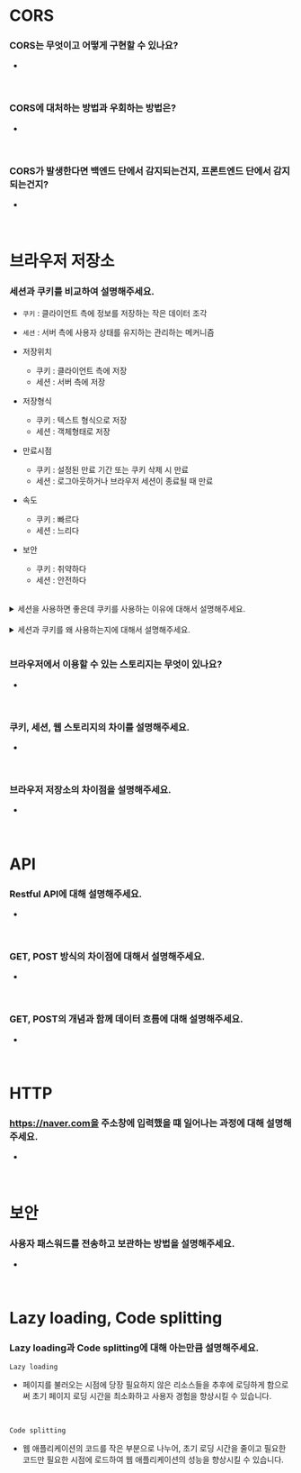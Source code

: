 # CORS

### CORS는 무엇이고 어떻게 구현할 수 있나요?

-

<br/>

### CORS에 대처하는 방법과 우회하는 방법은?

-

<br/>

### CORS가 발생한다면 백엔드 단에서 감지되는건지, 프론트엔드 단에서 감지되는건지?

-

<br/>

# 브라우저 저장소

### 세션과 쿠키를 비교하여 설명해주세요.

- `쿠키` : 클라이언트 측에 정보를 저장하는 작은 데이터 조각
- `세션` : 서버 측에 사용자 상태를 유지하는 관리하는 메커니즘 

- 저장위치
  - 쿠키 : 클라이언트 측에 저장
  - 세션 : 서버 측에 저장

- 저장형식
  - 쿠키 : 텍스트 형식으로 저장
  - 세션 : 객체형태로 저장

- 만료시점
  - 쿠키 : 설정된 만료 기간 또는 쿠키 삭제 시 만료
  - 세션 : 로그아웃하거나 브라우저 세션이 종료될 때 만료

- 속도
  - 쿠키 : 빠르다
  - 세션 : 느리다

- 보안
  - 쿠키 : 취약하다
  - 세션 : 안전하다

<br/>
<details>
  <summary>세션을 사용하면 좋은데 쿠키를 사용하는 이유에 대해서 설명해주세요.</summary>

- 세션이 쿠키에 비해 보안이 높은 편이나 쿠키를 사용하는 이유는 세션은 서버에 저장되고, 서버의 자원을 사용하기에 한계가 있으며, 속도가 느려질 수 있기 때문입니다.
  즉, 자원관리 차원에서 쿠키와 세션을 적절한 요소 및 기능에 병행 사용하여 서버 자원의 낭비를 방지하며 웹사이트의 속도를 높일 수 있습니다.

</details>

<br/>

<details>
  <summary>세션과 쿠키를 왜 사용하는지에 대해서 설명해주세요.</summary>

- 세션과 쿠키는 HTTP 프로토콜의 특성을 보완하기 위해 사용됩니다. HTTP는 비연결성과 무상태성을 가진 프로토콜로, 각 요청에 응답한 후 연결을 해지하고 상태 정보를 유지하지 않습니다. 
  세션과 쿠키는 이러한 한계를 극복하여 사용자 상태 정보를 관리하여, 서버 자원을 효율적으로 활용하고 사용자 경험을 향상시킵니다.

</details>

<br/>

### 브라우저에서 이용할 수 있는 스토리지는 무엇이 있나요?

-

<br/>

### 쿠키, 세션, 웹 스토리지의 차이를 설명해주세요.

-

<br/>

### 브라우저 저장소의 차이점을 설명해주세요.

-

<br/>

# API

### Restful API에 대해 설명해주세요.

-

<br/>

### GET, POST 방식의 차이점에 대해서 설명해주세요.

-

<br/>

### GET, POST의 개념과 함께 데이터 흐름에 대해 설명해주세요.

-

<br/>

# HTTP

### https://naver.com을 주소창에 입력했을 떄 일어나는 과정에 대해 설명해주세요.

-

<br/>

# 보안

### 사용자 패스워드를 전송하고 보관하는 방법을 설명해주세요.

-

<br/>

# Lazy loading, Code splitting

### Lazy loading과 Code splitting에 대해 아는만큼 설명해주세요.

`Lazy loading`

- 페이지를 불러오는 시점에 당장 필요하지 않은 리소스들을 추후에 로딩하게 함으로써 초기 페이지 로딩 시간을 최소화하고 사용자 경험을 향상시킬 수 있습니다.

<br/>

`Code splitting`

- 웹 애플리케이션의 코드를 작은 부분으로 나누어,  초기 로딩 시간을 줄이고 필요한 코드만 필요한 시점에 로드하여 웹 애플리케이션의 성능을 향상시킬 수 있습니다.
